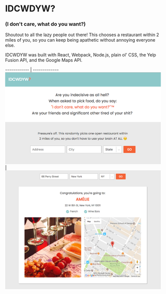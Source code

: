 # IDCWDYW?
### (I don't care, what do you want?)
Shoutout to all the lazy people out there! This chooses a restaurant within 2 miles of you, so you can keep being apathetic without annoying everyone else.

IDCWDYW was built with React, Webpack, Node.js, plain ol' CSS, the Yelp Fusion API, and the Google Maps API.

------------ | -------------
![IDCWDYW](IDCWDYW.png) | ![IDCWDYW2](IDCWDYW2.png)

